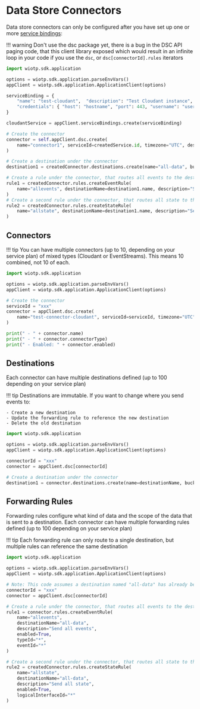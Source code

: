 # Data Store Connectors

Data store connectors can only be configured after you have set up one or more [service bindings](bindings.md):


!!! warning
    Don't use the dsc package yet, there is a bug in the DSC API paging code, that this client library exposed which would result in an infinite loop in your code if you use the `dsc`, or `dsc[connectorId].rules` iterators


```python
import wiotp.sdk.application

options = wiotp.sdk.application.parseEnvVars()
appClient = wiotp.sdk.application.ApplicationClient(options)

serviceBinding = {
    "name": "test-cloudant",  "description": "Test Cloudant instance", "type": "cloudant", 
    "credentials": { "host": "hostname", "port": 443, "username": "username", "password": "password" }
}

cloudantService = appClient.serviceBindings.create(serviceBinding)

# Create the connector
connector = self.appClient.dsc.create(
    name="connector1", serviceId=createdService.id, timezone="UTC", description="A test connector", enabled=True
)

# Create a destination under the connector
destination1 = createdConnector.destinations.create(name="all-data", bucketInterval="DAY")

# Create a rule under the connector, that routes all events to the destination
rule1 = createdConnector.rules.createEventRule(
    name="allevents", destinationName=destination1.name, description="Send all events", enabled=True, typeId="*", eventId="*"
)
# Create a second rule under the connector, that routes all state to the same destination
rule2 = createdConnector.rules.createStateRule(
    name="allstate", destinationName=destination1.name, description="Send all state", enabled=True, logicalInterfaceId="*"
)
```


## Connectors

!!! tip
    You can have multiple connectors (up to 10, depending on your service plan) of mixed types (Cloudant or EventStreams). This means 10 combined, not 10 of each.

```python
import wiotp.sdk.application

options = wiotp.sdk.application.parseEnvVars()
appClient = wiotp.sdk.application.ApplicationClient(options)

# Create the connector
serviceId = "xxx"
connector = appClient.dsc.create(
    name="test-connector-cloudant", serviceId=serviceId, timezone="UTC", description="A test connector", enabled=True
)

print(" - " + connector.name)
print(" - " + connector.connectorType)
print(" - Enabled: " + connector.enabled)
```


## Destinations

Each connector can have multiple destinations defined (up to 100 depending on your service plan) 

!!! tip
    Destinations are immutable.  If you want to change where you send events to:
    
    - Create a new destination
    - Update the forwarding rule to reference the new destination
    - Delete the old destination


```python
import wiotp.sdk.application

options = wiotp.sdk.application.parseEnvVars()
appClient = wiotp.sdk.application.ApplicationClient(options)

connectorId = "xxx"
connector = appClient.dsc[connectorId]

# Create a destination under the connector
destination1 = connector.destinations.create(name=destinationName, bucketInterval="DAY")

```


## Forwarding Rules

Forwarding rules configure what kind of data and the scope of the data that is sent to a destination.  Each connector can have multiple forwarding rules defined (up to 100 depending on your service plan) 

!!! tip
    Each forwarding rule can only route to a single destination, but multiple rules can reference the same destination


```python
import wiotp.sdk.application

options = wiotp.sdk.application.parseEnvVars()
appClient = wiotp.sdk.application.ApplicationClient(options)

# Note: This code assumes a destination named "all-data" has already been created under this connector
connectorId = "xxx"
connector = appClient.dsc[connectorId]

# Create a rule under the connector, that routes all events to the destination
rule1 = connector.rules.createEventRule(
    name="allevents", 
    destinationName="all-data", 
    description="Send all events", 
    enabled=True, 
    typeId="*", 
    eventId="*"
)

# Create a second rule under the connector, that routes all state to the same destination
rule2 = createdConnector.rules.createStateRule(
    name="allstate", 
    destinationName="all-data", 
    description="Send all state", 
    enabled=True, 
    logicalInterfaceId="*"
)
```
